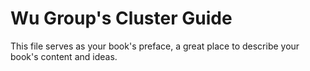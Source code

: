 # Wu Group's Cluster Guide

This file serves as your book's preface, a great place to describe your book's content and ideas.
